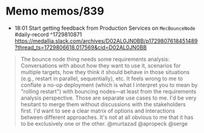 # Memo memos/839
- 18:01 Start getting feedback from Production Services on `MecBounceNode` #daily-record ^1729810871
https://medallia.slack.com/archives/D02AL0JN0BB/p1729807618451489?thread_ts=1729806618.017569&cid=D02AL0JN0BB
> The bounce node thing needs some requirements analysis: Conversations with 
 about how they want to use it, scenarios for multiple targets, how they think it should behave in those situations (e.g., restart in parallel, sequentially), etc.
It feels wrong to me to conflate a no-op deployment (which is what I interpret you to mean by "rolling restart") with bouncing nodes—at least from the requirements analysis perspective. Those are separate use cases to me. I'd be very hesitant to merge them without discussions with the stakeholders first. I'd want to see a clear matrix of options and interactions between different approaches. It's not at all obvious to me that it has to be exclusively one or the other.
@murtazad
@apropeck
@serge